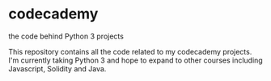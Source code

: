 # codecademy
the code behind Python 3 projects

This repository contains all the code related to my codecademy projects. I'm currently taking Python 3 and hope to expand to other courses including Javascript, Solidity and Java. 
